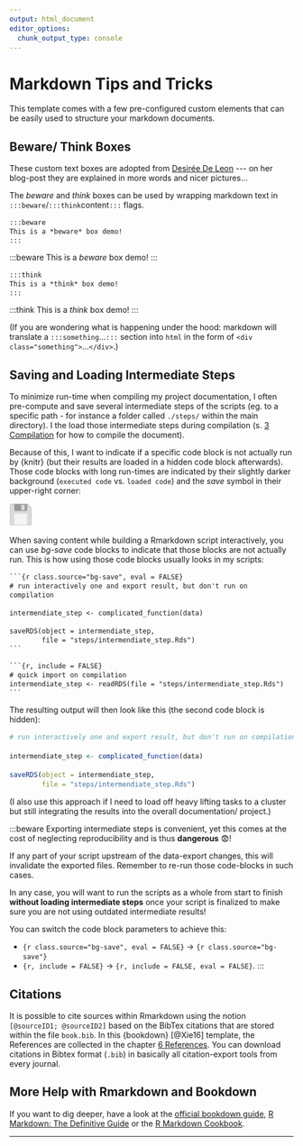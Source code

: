 ```yaml
---
output: html_document
editor_options:
  chunk_output_type: console
---
```


# Markdown Tips and Tricks



This template comes with a few pre-configured custom elements that can be easily used to structure your markdown documents.

## Beware/ Think Boxes

These custom text boxes are adopted from [Desirée De Leon](http://desiree.rbind.io/post/2019/making-tip-boxes-with-bookdown-and-rmarkdown/) --- on her blog-post they are explained in more words and nicer pictures...

The *beware* and *think* boxes can be used by wrapping markdown text in `:::beware`/`:::think`content`:::` flags.

```
:::beware
This is a *beware* box demo!
:::
```

:::beware
This is a *beware* box demo!
:::

```
:::think
This is a *think* box demo!
:::
```

:::think
This is a *think* box demo!
:::

(If you are wondering what is happening under the hood: markdown will translate a `:::something`...`:::` section into `html` in the form of `<div class="something">`...`</div>`.)

## Saving and Loading Intermediate Steps

To minimize run-time when compiling my project documentation, I often pre-compute and save several intermediate steps of the scripts (eg. to a specific path - for instance  a folder called `./steps/` within the main directory).
I the load those intermediate steps during compilation (s. [3 Compilation](compilation.html) for how to compile the document).

Because of this, I want to indicate if a specific code block is not actually run by {knitr} (but their results are loaded in a hidden code block afterwards).
Those code blocks with long run-times are indicated by their slightly darker background (`executed code` vs. <span class="bg-save">`loaded code`</span>) and the *save* symbol in their upper-right corner: 

<img style="position:relative; width:40px; pointer-events:none;" src="./img/save_solid.svg">

When saving content while building a Rmarkdown script interactively, you can use *bg-save* code blocks to indicate that those blocks are not actually run.
This is how using those code blocks usually looks in my scripts:

```
`​``{r class.source="bg-save", eval = FALSE}
# run interactively one and export result, but don't run on compilation

intermendiate_step <- complicated_function(data)

saveRDS(object = intermendiate_step, 
        file = "steps/intermendiate_step.Rds")
`​``
```
```
`​``{r, include = FALSE}
# quick import on compilation
intermendiate_step <- readRDS(file = "steps/intermendiate_step.Rds")
`​``
```

The resulting output will then look like this (the second code block is hidden):


```{.r .bg-save}
# run interactively one and export result, but don't run on compilation

intermendiate_step <- complicated_function(data)

saveRDS(object = intermendiate_step, 
        file = "steps/intermendiate_step.Rds")
```

(I also use this approach if I need to load off heavy lifting tasks to a cluster but still integrating the results into the overall documentation/ project.)

:::beware
Exporting intermediate steps is convenient, yet this comes at the cost of neglecting reproducibility and is thus **dangerous** 😨!

If any part of your script upstream of the data-export changes, this will invalidate the exported files.
Remember to re-run those code-blocks in such cases.

In any case, you will want to run the scripts as a whole from start to finish **without loading intermediate steps** once your script is finalized to make sure you are not using outdated intermediate results!

You can switch the code block parameters to achieve this:

- `​{r class.source="bg-save", eval = FALSE}` $\rightarrow$ `​{r class.source="bg-save"}` 
- `​{r, include = FALSE}` $\rightarrow$ `​{r, include = FALSE, eval = FALSE}`.
:::

## Citations

It is possible to cite sources within Rmarkdown using the notion `[@sourceID1; @sourceID2]` based on the BibTex citations that are stored within the file `book.bib`.
In this {bookdown} [@Xie16] template, the References are collected in the chapter [6 References](./references.html).
You can download citations in Bibtex format (`.bib`) in basically all citation-export tools from every journal.

## More Help with Rmarkdown and Bookdown

If you want to dig deeper, have a look at the [official bookdown guide](https://bookdown.org/yihui/bookdown/), [R Markdown: The Definitive Guide](https://bookdown.org/yihui/rmarkdown/) or the [R Markdown Cookbook](https://bookdown.org/yihui/rmarkdown-cookbook/).

---
